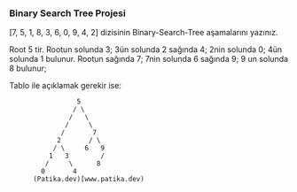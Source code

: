 ### Binary Search Tree Projesi


[7, 5, 1, 8, 3, 6, 0, 9, 4, 2] dizisinin Binary-Search-Tree aşamalarını yazınız.



Root 5 tir. 
Rootun solunda 3;
3ün solunda 2 sağında 4; 
2nin solunda 0;
4ün solunda 1 bulunur.
Rootun sağında 7;
7nin solunda 6 sağında 9;
9 un solunda 8 bulunur;


Tablo ile açıklamak gerekir ise:


                     5
                    / \
                   /   \  
                  /     \
                 /       7   
                2       / \
               / \     6   9
              1   3        /
             /     \      8
            0       4      
          (Patika.dev)[www.patika.dev)
